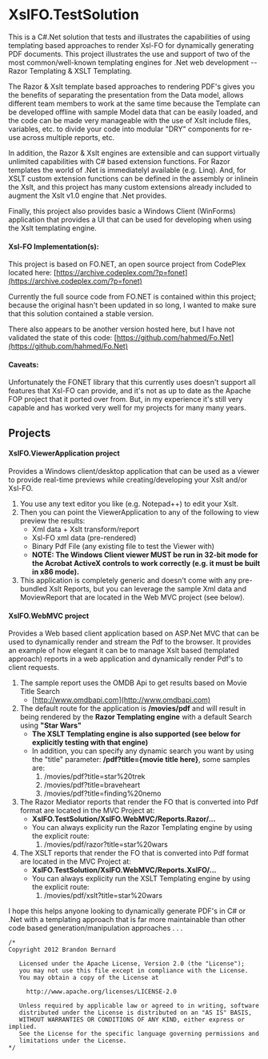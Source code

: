# XslFO.TestSolution
This is a C#.Net solution that tests and illustrates the capabilities of using templating based approaches to render Xsl-FO for dynamically generating PDF documents. This project illustrates the use and support of two of the most common/well-known templating engines for .Net web development -- Razor Templating & XSLT Templating. 

The Razor & Xslt template based approaches to rendering PDF's gives you the benefits of separating the presentation from the Data model, allows different team members to work at the same time because the Template can be developed offline with sample Model data that can be easily loaded, and the code can be made very manageable with the use of Xslt include files, variables, etc. to divide your code into modular "DRY" components for re-use across multiple reports, etc.

In addition, the Razor & Xslt engines are extensible and can support virtually unlimited capabilities with C# based extension functions. For Razor templates the world of .Net is immediatelyl available (e.g. Linq).  And, for XSLT custom extension functions can be defined in the assembly or inlinein the Xslt, and this project has many custom extensions already included to augment the Xslt v1.0 engine that .Net provides.

Finally, this project also provides basic a Windows Client (WinForms) application that provides a UI that can be used for developing when using the Xslt templating engine.

#### Xsl-FO Implementation(s):
This project is based on FO.NET, an open source project from CodePlex located here:
[https://archive.codeplex.com/?p=fonet](https://archive.codeplex.com/?p=fonet)

Currently the full source code from FO.NET is contained within this project; because the original hasn't been updated in so long, I wanted to make sure that this solution contained a stable version.

There also appears to be another version hosted here, but I have not validated the state of this code:
[https://github.com/hahmed/Fo.Net](https://github.com/hahmed/Fo.Net)

#### Caveats:
Unfortunately the FONET library that this currently uses doesn't support all features that Xsl-FO can provide, and it's not as up to date as the Apache FOP project that it ported over from.  But, in my experience it's still very capable and has worked very well for my projects for many many years.

## Projects
#### XslFO.ViewerApplication project
Provides a Windows client/desktop application that can be used as a viewer to provide real-time previews while creating/developing your Xslt and/or Xsl-FO.
1. You use any text editor you like (e.g. Notepad++) to edit your Xslt.
2. Then you can point the ViewerApplication to any of the following to view preview the results:
	* Xml data + Xslt transform/report
	* Xsl-FO xml data (pre-rendered)
	* Binary Pdf File (any existing file to test the Viewer with)
	* **NOTE: The Windows Client viewer MUST be run in 32-bit mode for the Acrobat ActiveX controls to work correctly (e.g. it must be built in x86 mode).**
3. This application is completely generic and doesn't come with any pre-bundled Xslt Reports, but you can leverage the sample Xml data and MoviewReport that are located in the Web MVC project (see below).

#### XslFO.WebMVC project
Provides a Web based client application based on ASP.Net MVC that can be used to dynamically render and stream the Pdf to the browser.  It provides an example of how elegant it can be to manage Xslt based (templated approach) reports in a web application and dynamically render Pdf's to client requests.
1. The sample report uses the OMDB Api to get results based on Movie Title Search
	* [http://www.omdbapi.com](http://www.omdbapi.com)
3. The default route for the application is **/movies/pdf** and will result in being rendered by the **Razor Templating engine** with a default Search using **"Star Wars"**
    * **The XSLT Templating engine is also supported (see below for explicitly testing with that engine)** 
	* In addition, you can specify any dynamic search you want by using the "title" parameter: **/pdf?title={movie title here}**, some samples are:
		1. /movies/pdf?title=star%20trek 
		2. /movies/pdf?title=braveheart
		3. /movies/pdf?title=finding%20nemo
3. The Razor Mediator reports that render the FO that is converted into Pdf format are located in the MVC Project at:
	* **XslFO.TestSolution/XslFO.WebMVC/Reports.Razor/...**
	* You can always explicity run the Razor Templating engine by using the explicit route:
	    1. /movies/pdf/razor?title=star%20wars
4. The XSLT reports that render the FO that is converted into Pdf format are located in the MVC Project at:
	* **XslFO.TestSolution/XslFO.WebMVC/Reports.XslFO/...**
	* You can always explicity run the XSLT Templating engine by using the explicit route:
	    1. /movies/pdf/xslt?title=star%20wars

I hope this helps anyone looking to dynamically generate PDF's in C# or .Net with a templating approach that is far more maintainable than other code based generation/manipulation approaches . . . 


```
/*
Copyright 2012 Brandon Bernard

   Licensed under the Apache License, Version 2.0 (the "License");
   you may not use this file except in compliance with the License.
   You may obtain a copy of the License at

	 http://www.apache.org/licenses/LICENSE-2.0

   Unless required by applicable law or agreed to in writing, software
   distributed under the License is distributed on an "AS IS" BASIS,
   WITHOUT WARRANTIES OR CONDITIONS OF ANY KIND, either express or implied.
   See the License for the specific language governing permissions and
   limitations under the License.
*/
```



